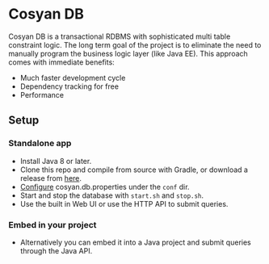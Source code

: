 # Cosyan DB

Cosyan DB is a transactional RDBMS with sophisticated multi table constraint logic. The long term goal of the project is
to eliminate the need to manually program the business logic layer (like Java EE). This approach comes with immediate benefits:

 * Much faster development cycle
 * Dependency tracking for free
 * Performance

## Setup

### Standalone app

 * Install Java 8 or later.
 * Clone this repo and compile from source with Gradle, or download a release from [here](http://cosyandb.com/releases/).
 * [Configure](http://cosyandb.com/configuration/) cosyan.db.properties under the `conf` dir.
 * Start and stop the database with `start.sh` and `stop.sh`.
 * Use the built in Web UI or use the HTTP API to submit queries.
 
### Embed in your project

 * Alternatively you can embed it into a Java project and submit queries through the Java API.
